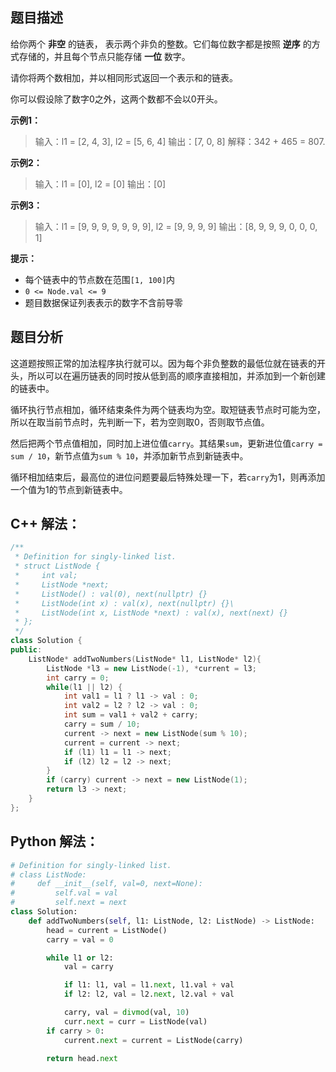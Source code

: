 ## 题目描述
给你两个 __非空__ 的链表， 表示两个非负的整数。它们每位数字都是按照 __逆序__ 的方式存储的，并且每个节点只能存储 __一位__ 数字。

请你将两个数相加，并以相同形式返回一个表示和的链表。

你可以假设除了数字0之外，这两个数都不会以0开头。

__示例1：__
> 输入：l1 = [2, 4, 3], l2 = [5, 6, 4]
> 输出：[7, 0, 8]
> 解释：342 + 465 = 807.

__示例2：__
> 输入：l1 = [0], l2 = [0]
> 输出：[0]

__示例3：__
> 输入：l1 = [9, 9, 9, 9, 9, 9, 9], l2 = [9, 9, 9, 9]
> 输出：[8, 9, 9, 9, 0, 0, 0, 1]

__提示：__
* 每个链表中的节点数在范围`[1, 100]`内
* `0 <= Node.val <= 9`
* 题目数据保证列表表示的数字不含前导零

## 题目分析
这道题按照正常的加法程序执行就可以。因为每个非负整数的最低位就在链表的开头，所以可以在遍历链表的同时按从低到高的顺序直接相加，并添加到一个新创建的链表中。

循环执行节点相加，循环结束条件为两个链表均为空。取短链表节点时可能为空，所以在取当前节点时，先判断一下，若为空则取0，否则取节点值。

然后把两个节点值相加，同时加上进位值`carry`。其结果`sum`，更新进位值`carry = sum / 10`，新节点值为`sum % 10`，并添加新节点到新链表中。

循环相加结束后，最高位的进位问题要最后特殊处理一下，若`carry`为1，则再添加一个值为1的节点到新链表中。

## C++ 解法：
```C++
/**
 * Definition for singly-linked list.
 * struct ListNode {
 *     int val;
 *     ListNode *next;
 *     ListNode() : val(0), next(nullptr) {}
 *     ListNode(int x) : val(x), next(nullptr) {}\
 *     ListNode(int x, ListNode *next) : val(x), next(next) {}
 * };
 */
class Solution {
public:
    ListNode* addTwoNumbers(ListNode* l1, ListNode* l2){
        ListNode *l3 = new ListNode(-1), *current = l3;
        int carry = 0;
        while(l1 || l2) {
            int val1 = l1 ? l1 -> val : 0;
            int val2 = l2 ? l2 -> val : 0;
            int sum = val1 + val2 + carry;
            carry = sum / 10;
            current -> next = new ListNode(sum % 10);
            current = current -> next;
            if (l1) l1 = l1 -> next;
            if (l2) l2 = l2 -> next;
        }
        if (carry) current -> next = new ListNode(1);
        return l3 -> next;
    }
};
```

## Python 解法：
```Python
# Definition for singly-linked list.
# class ListNode:
#     def __init__(self, val=0, next=None):
#         self.val = val
#         self.next = next
class Solution:
    def addTwoNumbers(self, l1: ListNode, l2: ListNode) -> ListNode:
        head = current = ListNode()
        carry = val = 0

        while l1 or l2:
            val = carry

            if l1: l1, val = l1.next, l1.val + val
            if l2: l2, val = l2.next, l2.val + val

            carry, val = divmod(val, 10)
            curr.next = curr = ListNode(val)
        if carry > 0:
            current.next = current = ListNode(carry)
        
        return head.next
```